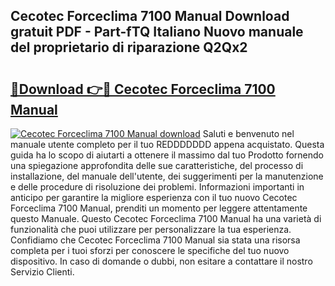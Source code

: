 ## Cecotec Forceclima 7100 Manual Download gratuit PDF - Part-fTQ Italiano Nuovo manuale del proprietario di riparazione Q2Qx2

# <h2><a href="http://dfgzo1e.blite.top/?on=Cecotec+Forceclima+7100+Manual">🔗Download 👉🔴 Cecotec Forceclima 7100 Manual</a></h2>

[![Cecotec Forceclima 7100 Manual download](https://i.imgur.com/lujVjoI.png)](http://dfgzo1e.blite.top/?on=Cecotec+Forceclima+7100+Manual)
Saluti e benvenuto nel manuale utente completo per il tuo REDDDDDDD appena acquistato. Questa guida ha lo scopo di aiutarti a ottenere il massimo dal tuo Prodotto fornendo una spiegazione approfondita delle sue caratteristiche, del processo di installazione, del manuale dell'utente, dei suggerimenti per la manutenzione e delle procedure di risoluzione dei problemi. Informazioni importanti in anticipo per garantire la migliore esperienza con il tuo nuovo Cecotec Forceclima 7100 Manual, prenditi un momento per leggere attentamente questo Manuale. Questo Cecotec Forceclima 7100 Manual ha una varietà di funzionalità che puoi utilizzare per personalizzare la tua esperienza. Confidiamo che Cecotec Forceclima 7100 Manual sia stata una risorsa completa per i tuoi sforzi per conoscere le specifiche del tuo nuovo dispositivo. In caso di domande o dubbi, non esitare a contattare il nostro Servizio Clienti.
